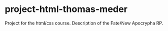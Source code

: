 # project-html-thomas-meder
Project for the html/css course. Description of the Fate/New Apocrypha RP.
